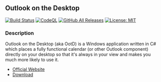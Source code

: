 ## Outlook on the Desktop

[![Build Status](https://github.com/mscrivo/ootd/actions/workflows/build.yml/badge.svg)](https://github.com/mscrivo/OotD/actions/workflows/build.yml) [![CodeQL](https://github.com/mscrivo/OotD/actions/workflows/codeql-analysis.yml/badge.svg)](https://github.com/mscrivo/OotD/actions/workflows/codeql-analysis.yml) [![GitHub All Releases](https://img.shields.io/github/downloads/mscrivo/OotD/total.svg)]() [![License: MIT](https://img.shields.io/badge/License-MIT-yellow.svg)](https://opensource.org/licenses/MIT)

### Description
Outlook on the Desktop (aka OotD) is a Windows application written in C# which places a fully functional calendar (or other Outlook component) directly on your desktop so that it's always in your view and makes you much more likely to use it.

* [Official Website](https://outlookonthedesktop.com)
* [Download](https://outlookonthedesktop.com/download)
